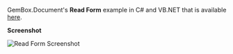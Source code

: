 GemBox.Document's **Read Form** example in C# and VB.NET that is available [here](https://www.gemboxsoftware.com/document/examples/c-sharp-vb-net-read-word-form/702).

**Screenshot**

![Read Form Screenshot](https://www.gemboxsoftware.com/Document/Examples/Content/Forms/ReadForm/ReadForm.png)